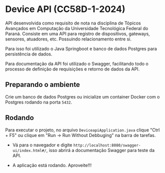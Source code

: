 # Device API (CC58D-1-2024)

API desenvolvida como requisito de nota na disciplina de Tópicos Avançados em Computação da Universidade Tecnológica Federal do Paraná.
Consiste em uma API para registro de dispositivos, gateways, sensores, atuadores, etc. Possuindo relacionamento entre si.

Para isso foi utilizado o Java Springboot e banco de dados Postgres para persistência de dados.

Para documentação da API foi utilizado o Swagger, facilitando todo o processo de definição de requisições e retorno de dados da API. 

## Preparando o ambiente

Crie um banco de dados Postgres ou inicialize um container Docker com o Postgres rodando na porta `5432`.

## Rodando

Para executar o projeto, no arquivo `DeviceapiApplication.java` clique "Ctrl + F5" ou clique em "Run -> Run Without Debbuging" na barra de tarefas.

- Vá para o navegador e digite `http://localhost:8080/swagger-ui/index.html#/`, isso abrirá a documentação Swagger para teste da API.

- A aplicação está rodando. Aproveite!!!